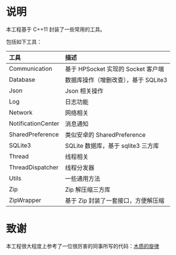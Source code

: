 # 说明


本工程基于 C++11 封装了一些常用的工具。

包括如下工具：

| 工具 | 描述 |
| :--- | :--- |
| Communication | 基于 HPSocket 实现的 Socket 客户端 |
| Database | 数据库操作（增删改查），基于 SQLite3 |
| Json | Json 相关操作 |
| Log | 日志功能 |
| Network | 网络相关 |
| NotificationCenter | 消息通知 |
| SharedPreference | 类似安卓的 SharedPreference |
| SQLite3 | SQLite 数据库，基于 sqlite3 三方库|
| Thread | 线程相关 |
| ThreadDispatcher | 线程分发器 |
| Utils | 一些通用方法 |
| Zip | Zip 解压缩三方库 |
| ZipWrapper | 基于 Zip 封装了一套接口，方便解压缩 |

# 致谢

本工程很大程度上参考了一位很厉害的同事所写的代码：[木质的旋律](https://www.jianshu.com/u/7342e2f8da4f)